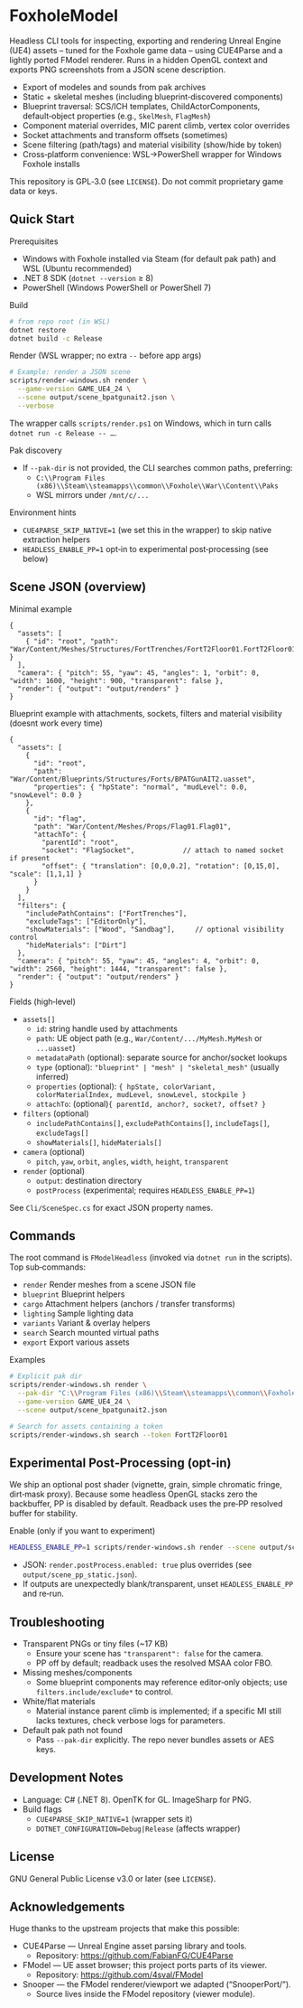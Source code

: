 # FoxholeModel

Headless CLI tools for inspecting, exporting and rendering Unreal Engine (UE4) assets – tuned for the Foxhole game data – using CUE4Parse and a lightly ported FModel renderer. Runs in a hidden OpenGL context and exports PNG screenshots from a JSON scene description.

- Export of modeles and sounds from pak archives
- Static + skeletal meshes (including blueprint‑discovered components)
- Blueprint traversal: SCS/ICH templates, ChildActorComponents, default‑object properties (e.g., `SkelMesh`, `FlagMesh`)
- Component material overrides, MIC parent climb, vertex color overrides
- Socket attachments and transform offsets (sometimes)
- Scene filtering (path/tags) and material visibility (show/hide by token)
- Cross‑platform convenience: WSL→PowerShell wrapper for Windows Foxhole installs

This repository is GPL‑3.0 (see `LICENSE`). Do not commit proprietary game data or keys.

## Quick Start

Prerequisites
- Windows with Foxhole installed via Steam (for default pak path) and WSL (Ubuntu recommended)
- .NET 8 SDK (`dotnet --version` ≥ 8)
- PowerShell (Windows PowerShell or PowerShell 7)

Build
```bash
# from repo root (in WSL)
dotnet restore
dotnet build -c Release
```

Render (WSL wrapper; no extra `--` before app args)
```bash
# Example: render a JSON scene
scripts/render-windows.sh render \
  --game-version GAME_UE4_24 \
  --scene output/scene_bpatgunait2.json \
  --verbose
```
The wrapper calls `scripts/render.ps1` on Windows, which in turn calls `dotnet run -c Release -- …`.

Pak discovery
- If `--pak-dir` is not provided, the CLI searches common paths, preferring:
  - `C:\\Program Files (x86)\\Steam\\steamapps\\common\\Foxhole\\War\\Content\\Paks`
  - WSL mirrors under `/mnt/c/...`

Environment hints
- `CUE4PARSE_SKIP_NATIVE=1` (we set this in the wrapper) to skip native extraction helpers
- `HEADLESS_ENABLE_PP=1` opt‑in to experimental post‑processing (see below)

## Scene JSON (overview)

Minimal example
```jsonc
{
  "assets": [
    { "id": "root", "path": "War/Content/Meshes/Structures/FortTrenches/FortT2Floor01.FortT2Floor01" }
  ],
  "camera": { "pitch": 55, "yaw": 45, "angles": 1, "orbit": 0, "width": 1600, "height": 900, "transparent": false },
  "render": { "output": "output/renders" }
}
```

Blueprint example with attachments, sockets, filters and material visibility (doesnt work every time)
```jsonc
{
  "assets": [
    {
      "id": "root",
      "path": "War/Content/Blueprints/Structures/Forts/BPATGunAIT2.uasset",
      "properties": { "hpState": "normal", "mudLevel": 0.0, "snowLevel": 0.0 }
    },
    {
      "id": "flag",
      "path": "War/Content/Meshes/Props/Flag01.Flag01",
      "attachTo": {
        "parentId": "root",
        "socket": "FlagSocket",            // attach to named socket if present
        "offset": { "translation": [0,0,0.2], "rotation": [0,15,0], "scale": [1,1,1] }
      }
    }
  ],
  "filters": {
    "includePathContains": ["FortTrenches"],
    "excludeTags": ["EditorOnly"],
    "showMaterials": ["Wood", "Sandbag"],     // optional visibility control
    "hideMaterials": ["Dirt"]
  },
  "camera": { "pitch": 55, "yaw": 45, "angles": 4, "orbit": 0, "width": 2560, "height": 1444, "transparent": false },
  "render": { "output": "output/renders" }
}
```

Fields (high‑level)
- `assets[]`
  - `id`: string handle used by attachments
  - `path`: UE object path (e.g., `War/Content/.../MyMesh.MyMesh` or `...uasset`)
  - `metadataPath` (optional): separate source for anchor/socket lookups
  - `type` (optional): `"blueprint" | "mesh" | "skeletal_mesh"` (usually inferred)
  - `properties` (optional): `{ hpState, colorVariant, colorMaterialIndex, mudLevel, snowLevel, stockpile }`
  - `attachTo`: (optional)`{ parentId, anchor?, socket?, offset? }`
- `filters` (optional)
  - `includePathContains[]`, `excludePathContains[]`, `includeTags[]`, `excludeTags[]`
  - `showMaterials[]`, `hideMaterials[]`
- `camera` (optional)
  - `pitch`, `yaw`, `orbit`, `angles`, `width`, `height`, `transparent`
- `render` (optional)
  - `output`: destination directory
  - `postProcess` (experimental; requires `HEADLESS_ENABLE_PP=1`)

See `Cli/SceneSpec.cs` for exact JSON property names.

## Commands

The root command is `FModelHeadless` (invoked via `dotnet run` in the scripts). Top sub‑commands:
- `render`  Render meshes from a scene JSON file
- `blueprint`  Blueprint helpers
- `cargo`  Attachment helpers (anchors / transfer transforms)
- `lighting`  Sample lighting data
- `variants`  Variant & overlay helpers
- `search`  Search mounted virtual paths
- `export` Export various assets

Examples
```bash
# Explicit pak dir
scripts/render-windows.sh render \
  --pak-dir "C:\\Program Files (x86)\\Steam\\steamapps\\common\\Foxhole\\War\\Content\\Paks" \
  --game-version GAME_UE4_24 \
  --scene output/scene_bpatgunait2.json

# Search for assets containing a token
scripts/render-windows.sh search --token FortT2Floor01
```

## Experimental Post‑Processing (opt‑in)

We ship an optional post shader (vignette, grain, simple chromatic fringe, dirt‑mask proxy). Because some headless OpenGL stacks zero the backbuffer, PP is disabled by default. Readback uses the pre‑PP resolved buffer for stability.

Enable (only if you want to experiment)
```bash
HEADLESS_ENABLE_PP=1 scripts/render-windows.sh render --scene output/scene_pp_static.json --game-version GAME_UE4_24 --verbose
```
- JSON: `render.postProcess.enabled: true` plus overrides (see `output/scene_pp_static.json`).
- If outputs are unexpectedly blank/transparent, unset `HEADLESS_ENABLE_PP` and re‑run.

## Troubleshooting

- Transparent PNGs or tiny files (~17 KB)
  - Ensure your scene has `"transparent": false` for the camera.
  - PP off by default; readback uses the resolved MSAA color FBO.
- Missing meshes/components
  - Some blueprint components may reference editor‑only objects; use `filters.include/exclude*` to control.
- White/flat materials
  - Material instance parent climb is implemented; if a specific MI still lacks textures, check verbose logs for parameters.
- Default pak path not found
  - Pass `--pak-dir` explicitly. The repo never bundles assets or AES keys.

## Development Notes

- Language: C# (.NET 8). OpenTK for GL. ImageSharp for PNG.
- Build flags
  - `CUE4PARSE_SKIP_NATIVE=1` (wrapper sets it)
  - `DOTNET_CONFIGURATION=Debug|Release` (affects wrapper)

## License

GNU General Public License v3.0 or later (see `LICENSE`).

## Acknowledgements

Huge thanks to the upstream projects that make this possible:

- CUE4Parse — Unreal Engine asset parsing library and tools.
  - Repository: https://github.com/FabianFG/CUE4Parse
- FModel — UE asset browser; this project ports parts of its viewer.
  - Repository: https://github.com/4sval/FModel
- Snooper — the FModel renderer/viewport we adapted (“SnooperPort/”).
  - Source lives inside the FModel repository (viewer module).
